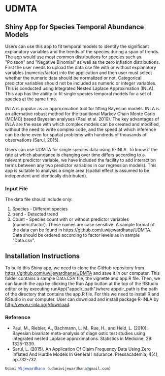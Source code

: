 # UDMTA

## Shiny App for Species Temporal Abundance Models 

Users can use this app to fit temporal models to identify the significant explanatory variables and the trends of the species during a span of trends. The app would use most common distributions for species such as "Poisson" and "Negative Binomial" as well as the zero inflation distributions. First the user needs to upload the data csv file with or without explanatory variables (numeric/factor) into the application and then user must select whether the numeric data should be normalized or not. Categorical predictor variables should not be included as numeric or integer variables. This is conducted using Integrated Nested Laplace Approximation (INLA). This app has the ability to fit single species temporal models for a set of species at the same time. 

INLA is popular as an approximation tool for fitting Bayesian models. INLA is an alternative robust method for the traditional Markov Chain Monte Carlo (MCMC) based Bayesian analyses (Paul et al. 2010). The key advantages of INLA are the ease with which complex models can be created and modified, without the need to write complex code, and the speed at which inference can be done even for spatial problems with hundreds of thousands of observations (Sarul, 2015).

Users can use UDMTA for single species data using R-INLA. To know if the rate at which abundance is changing over time differs according to a relevant predictor variable, we have included the facility to add interaction terms between any two predictor variables in our regression models). This app is suitable to analysis a single area (spatial effect is assumed to be independent and identically distributed). 

### Input File

The data file should include only:
  
  1. Species - Different species
  2. trend - Detected trend
  3. Count - Species count
with or without predictor variables (numeric/factor). These names are case sensitive. 
A sample format of the data can be found in https://github.com/uwijewardhana/UDMTA.
Data should be ordered according to factor levels as in sample "Data.csv".

## Installation Instructions

To build this Shiny app, we need to clone the GitHub repository from https://github.com/uwijewardhana/UDMTA and save it in our computer. This folder contains a sample Data.CSV file, the vignette and app.R file. Then, we can launch the app by clicking the Run App button at the top of the RStudio editor or by executing runApp("appdir_path")where appdir_path is the path of the directory that contains the app.R file. For this we need to install R and RStudio in our computer. User can download and install package R-INLA by  http://www.r-inla.org/download. 

### Reference

- Paul, M., Riebler, A., Bachmann, L. M., Rue, H., and Held, L. (2010). Bayesian bivariate meta-analysis of diagn ostic test studies using integrated nested Laplace approximations. Statistics in Medicine, 29: 1325-1339.
- Sarul, L. (2015). An Application Of Claim Frequency Data Using Zero Inflated And Hurdle Models In General I nsurance. Pressacademia, 4(4), pp.732-732.

```r
Udani Wijewardhana (udaniwijewardhana@gmail.com)
```